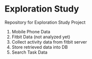 # Exploration Study
Repository for Exploration Study Project

1. Mobile Phone Data
2. Fitbit Data (not analyzed yet)
  1. Collect activity data from fitbit server
  2. Store retrieved data into DB
3. Search Task Data 



